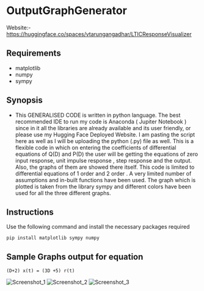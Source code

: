 # OutputGraphGenerator

Website:- https://huggingface.co/spaces/vtarungangadhar/LTICResponseVisualizer


## Requirements

- matplotlib
- numpy
- sympy

## Synopsis

- This GENERALISED CODE is written in python language.
The best recommended IDE to run my code is
Anaconda ( Jupiter Notebook ) since in it all the
libraries are already available and its user friendly, or please use my Hugging Face Deployed Website.
I am pasting the script here as well as I will be
uploading the python (.py) file as well.
This is a flexible code in which on entering the
coefficients of differential equations of Q(D) and P(D)
the user will be getting the equations of zero input
response, unit impulse response , step response and
the output. Also, the graphs of them are showed there
itself.
This code is limited to differential equations of 1 order
and 2 order .
A very limited number of assumptions and in-built
functions have been used.
The graph which is plotted is taken from the library
sympy and different colors have been used for all the
three different graphs.

## Instructions
 Use the following command and install the necessary packages required
 ```
 pip install matplotlib sympy numpy

 ```
 ## Sample Graphs output for equation 
 ```
 (D+2) x(t) = (3D +5) r(t)
 ```
 ![Screenshot_1](https://user-images.githubusercontent.com/98305129/176999062-89e53f7d-ce72-45e4-af86-baad00585eb0.png)
![Screenshot_2](https://user-images.githubusercontent.com/98305129/176999067-e02940b5-592f-4d81-adda-3f72c6eb029e.png)
![Screenshot_3](https://user-images.githubusercontent.com/98305129/176999069-af957100-5e1a-4d2f-a832-345de51ccd8c.png)



